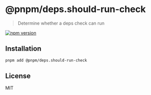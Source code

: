 # @pnpm/deps.should-run-check

> Determine whether a deps check can run

<!--@shields('npm')-->
[![npm version](https://img.shields.io/npm/v/@pnpm/deps.should-run-check.svg)](https://www.npmjs.com/package/@pnpm/deps.should-run-check)
<!--/@-->

## Installation

```sh
pnpm add @pnpm/deps.should-run-check
```

## License

MIT
